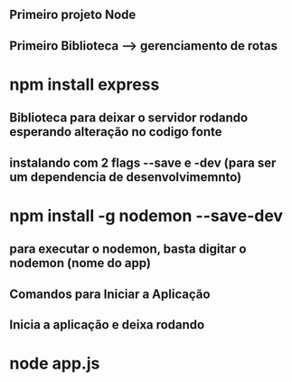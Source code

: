 ## Primeiro projeto Node

 ## Primeiro Biblioteca --> gerenciamento de rotas 
 # npm install express
 ## Biblioteca para deixar o servidor rodando esperando alteração no codigo fonte
 ## instalando com 2 flags --save e -dev (para ser um dependencia de desenvolvimemnto)
 # npm install -g nodemon --save-dev
 ## para executar o nodemon, basta digitar o nodemon (nome do app)


 ## Comandos para Iniciar a Aplicação
## Inicia a aplicação e deixa rodando
 # node app.js 


 

